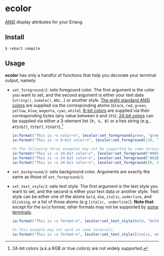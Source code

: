 ecolor
=====

[ANSI](https://en.wikipedia.org/wiki/ANSI_escape_code#SGR) display attributes
for your Erlang.

Install
-------

    $ rebar3 compile

Usage
-----

**ecolor** has only a handful of functions that help you decorate your
terminal output, namely:

- `set_foreground/2`: sets foregound color. The first argument is the color
   you want to set, and the second argument is either your text data
   (`string()`, `iodata()`, etc...) or another style. [The eight standard
   ANSI colors](https://en.wikipedia.org/wiki/ANSI_escape_code#Colors) are
   supplied via the corresponding atoms (`black`, `red`, `green`, `yellow`,
   `blue`, `magenta`, `cyan`, `white`); [8-bit colors](https://en.wikipedia.org/wiki/ANSI_escape_code#8-bit) are supplied via their corresponding bytes (any
   value between `0` and `255`); [24-bit colors](https://en.wikipedia.org/wiki/ANSI_escape_code#24-bit) can be supplied via either a 3-element list
   `[R, G, B]` or a hex string (e.g., `#f5f6f7`, `f5f6f7`, `F5F6F7`).[^1]

   ```erlang
   io:format("This is ~s color~n", [ecolor:set_foreground(green, "green")]).
   io:format("This is ~s 8-bit color~n", [ecolor:set_foreground(120, "greenish")]).

   %% The following three examples may not be supported by some terminal.
   io:format("This is ~s 24-bit color~n", [ecolor:set_foreground("#002B36", "#002B36")]).
   io:format("This is ~s 24-bit color~n", [ecolor:set_foreground("002B36", "#002B36")]).
   io:format("This is ~s 24-bit color~n", [ecolor:set_foreground([0, 43, 54], "rgb(0, 43, 54)")]).
   ```   

- `set_background/2`: sets background color. Arguments are exactly the same
  as those of `set_foreground/2`.

- `set_text_style/2`: sets text style. The first argument is the text style
  you want to set, and the second is either your text data or another style.
  Text style can be either one of the atoms `bold`, `dim`, `italic`,
  `underline`, and `blinking`, or a list of those atoms (e.g `[italic,
  underline]`). **Note that**: except for the `bold` format, other formats
  may not be supported by [some terminals](https://en.wikipedia.org/wiki/ANSI_escape_code#SGR).

  ```erlang
  io:format("This is ~s format~n", [ecolor:set_text_style(bold, "bold")]).

  %% This example may not work on some terminals.
  io:format("This is ~s format~n", [ecolor:set_text_style([italic, underline], "italic and underline")]).
  ```

[^1]: 24-bit colors (a.k.a RGB or true colors) are not widely supported.